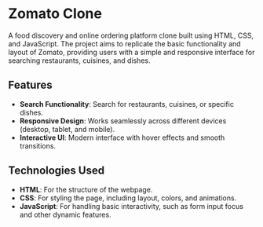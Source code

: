 # Zomato Clone

A food discovery and online ordering platform clone built using HTML, CSS, and JavaScript. The project aims to replicate the basic functionality and layout of Zomato, providing users with a simple and responsive interface for searching restaurants, cuisines, and dishes.

## Features
- **Search Functionality**: Search for restaurants, cuisines, or specific dishes.
- **Responsive Design**: Works seamlessly across different devices (desktop, tablet, and mobile).
- **Interactive UI**: Modern interface with hover effects and smooth transitions.

## Technologies Used
- **HTML**: For the structure of the webpage.
- **CSS**: For styling the page, including layout, colors, and animations.
- **JavaScript**: For handling basic interactivity, such as form input focus and other dynamic features.

